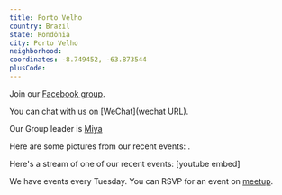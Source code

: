 ```yaml
---
title: Porto Velho
country: Brazil
state: Rondônia
city: Porto Velho
neighborhood: 
coordinates: -8.749452, -63.873544
plusCode:
---
```

Join our [Facebook group](https://www.facebook.com/groups/free.code.camp.porto.velho).

You can chat with us on [WeChat](wechat URL).

Our Group leader is [Miya](freecodecamp.org/miya)

Here are some pictures from our recent events:
![]().

Here's a stream of one of our recent events:
[youtube embed]

We have events every Tuesday. You can RSVP for an event on [meetup](meetupurl).
